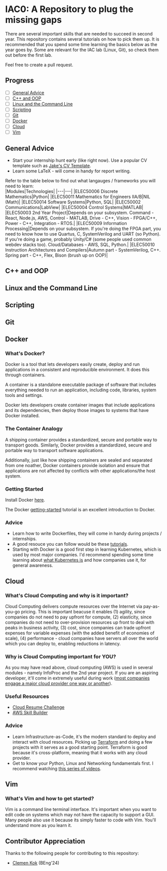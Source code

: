 # IAC0: A Repository to plug the missing gaps

There are several important skills that are needed to succeed in second year. This repository contains several tutorials on how to pick them up. It is recommended that you spend some time learning the basics below as the year goes by. Some are relevant for the IAC lab (Linux, Git), so check them out before the first lab.

Feel free to create a pull request.

## Progress

- [ ] [General Advice](#general-advice)
- [ ] [C++ and OOP](#cpp-and-oop)
- [ ] [Linux and the Command Line](#linux-and-the-command-line)
- [ ] [Scripting](#scripting)
- [ ] [Git](#git)
- [ ] [Docker](#docker)
- [ ] [Cloud](#cloud)
- [ ] [Vim](#vim)

## General Advice

- Start your internship hunt early (like right now). Use a popular CV template such as [Jake's CV Template](https://www.overleaf.com/latex/templates/jakes-resume/syzfjbzwjncs).  
- Learn some LaTeX - will come in handy for report writing.

Refer to the table below to find out what langauges / frameworks you will need to learn:  
|Modules|Technologies|
|---|---|
|ELEC50006 Discrete Mathematics|Python|
|ELEC50011 Mathematics for Engineers IIA/B|NIL (Math)|
|ELEC50014 Software Systems|Python, SQL|
|ELEC50002 Communications|LabView|
|ELEC50004 Control Systems|MATLAB|
|ELEC50003 2nd Year Project|Depends on your subsystem. Command - React, Node.js, AWS, Control - MATLAB, Drive - C++, Vision - FPGA/C++, Power - C++, Integration - RTOS.|
|ELEC50009 Information Processing|Depends on your subsystem. If you're doing the FPGA part, you need to know how to use Quartus, C, SystemVerilog and UART (so Python). If you're doing a game, probably Unity/C# (some people used common webdev stacks too). Cloud/Databases - AWS, SQL, Python.|
|ELEC50010 Instruction Architectures and Compilers|Autumn part - SystemVerilog, C++. Spring part - C++, Flex, Bison (brush up on OOP)|

## C++ and OOP

## Linux and the Command Line

## Scripting

## Git

## Docker

### What's Docker?

Docker is a tool that lets developers easily create, deploy and run applications in a consistent and reproducible environment. It does this through containers.  

A container is a standalone executable package of software that includes everything needed to run an application, including code, libraries, system tools and settings.  

Docker lets developers create container images that include applications and its dependencies, then deploy those images to systems that have Docker installed.

### The Container Analogy

A shipping container provides a standardized, secure and portable way to transport goods. Similarly, Docker provides a standardized, secure and portable way to transport software applications.

Additionally, just like how shipping containers are sealed and separated from one noather, Docker containers provide isolation and ensure that applications are not affected by conflicts with other applications/the host system.

### Getting Started

Install Docker [here](https://www.docker.com/).

The Docker [getting-started](https://docs.docker.com/get-started/02_our_app/) tutorial is an excellent introduction to Docker.  

### Advice

- Learn how to write Dockerfiles, they will come in handy during projects / internships.
- A good resouce you can follow would be these [tutorials](https://www.bogotobogo.com/index.php).
- Starting with Docker is a good first step in learning Kubernetes, which is used by most major companies. I'd recommend spending some time learning about [what Kubernetes is](https://kubernetes.io/docs/concepts/overview/) and how companies use it, for general awareness.

## Cloud

### What's Cloud Computing and why is it important?

Cloud Computing delivers compute resources over the Internet via pay-as-you-go pricing. This is important beacuse it enables (1) agility, since companies do not need to pay upfront for compute, (2) elasticity, since companies do not need to over-provision resources up front to deal with peaks in business activity, (3) cost, since companies can trade upfront expenses for variable expenses (with the added benefit of economies of scale), (4) performance - cloud companies have servers all over the world which you can deploy to, enabling reductions in latency.  

### Why is Cloud Computing important for YOU?

As you may have read above, cloud computing (AWS) is used in several modules - namely InfoProc and the 2nd year project. If you are an aspiring developer, it'll come in extremely useful during work ([most companies engage a major cloud provider one way or another](https://aws.amazon.com/industries/?nc2=h_ql_sol_ind_id)).    

### Useful Resources

- [Cloud Resume Challenge](https://cloudresumechallenge.dev/)
- [AWS Skill Builder](https://skillbuilder.aws/)

### Advice

- Learn Infrastructure-as-Code, it's the modern standard to deploy and interact with cloud resources. Picking up [Terraform](https://developer.hashicorp.com/terraform/tutorials/aws-get-started/infrastructure-as-code) and doing a few projects with it serves as a good starting point. Terraform is good because it's cross-platform, meaning that it works with any cloud provider.
- Get to know your Python, Linux and Networking fundamentals first. I recommend watching [this series of videos](https://learn.cantrill.io/p/tech-fundamentals).

## Vim 

### What's Vim and how to get started?

Vim is a command line terminal interface. It's important when you want to edit code on systems which may not have the capacity to support a GUI. Many people also use it because its simply faster to code with Vim. You'll understand more as you learn it.  

## Contributor Appreciation

Thanks to the following people for contributing to this repository:

- [Clemen Kok](https://clemenkok.com/) (BEng'24)
